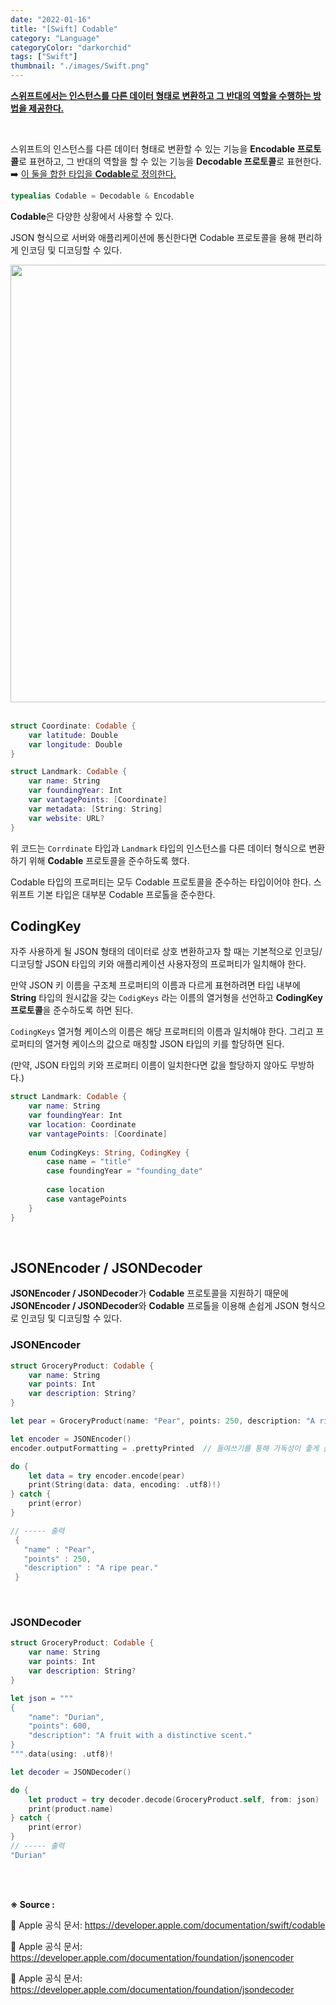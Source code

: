```yaml
---
date: "2022-01-16"
title: "[Swift] Codable"
category: "Language"
categoryColor: "darkorchid"
tags: ["Swift"]
thumbnail: "./images/Swift.png"
---
```


**<u>스위프트에서는 인스턴스를 다른 데이터 형태로 변환하고 그 반대의 역할을 수행하는 방법을 제공한다.</u>**

<br />

스위프트의 인스턴스를 다른 데이터 형태로 변환할 수 있는 기능을 **Encodable 프로토콜**로 표현하고, 그 반대의 역할을 할 수 있는 기능을 **Decodable 프로토콜**로 표현한다. ➡️ <u>이 둘을 합한 타입을 **Codable**로 정의한다.</u>

```swift
typealias Codable = Decodable & Encodable
```

**Codable**은 다양한 상황에서 사용할 수 있다.

JSON 형식으로 서버와 애플리케이션에 통신한다면 Codable 프로토콜을 용해 편리하게 인코딩 및 디코딩할 수 있다.

<div style="text-align: center">
  <img src="https://cphinf.pstatic.net/mooc/20180126_246/1516908685472NXsW5_PNG/127_0.png" width="700">
</div>

<br />

```swift
struct Coordinate: Codable {
	var latitude: Double
	var longitude: Double
}

struct Landmark: Codable {
    var name: String
    var foundingYear: Int
    var vantagePoints: [Coordinate]
    var metadata: [String: String]
    var website: URL?
}
```

위 코드는 `Corrdinate` 타입과 `Landmark` 타입의 인스턴스를 다른 데이터 형식으로 변환하기 위해 **Codable** 프로토콜을 준수하도록 했다.

Codable 타입의 프로퍼티는 모두 Codable 프로토콜을 준수하는 타입이어야 한다. 스위프트 기본 타입은 대부분 Codable 프로톨을 준수한다.

## CodingKey

자주 사용하게 될 JSON 형태의 데이터로 상호 변환하고자 할 때는 기본적으로 인코딩/디코딩할 JSON 타입의 키와 애플리케이션 사용자정의 프로퍼티가 일치해야 한다.

만약 JSON 키 이름을 구조체 프로퍼티의 이름과 다르게 표현하려면 타입 내부에 **String** 타입의 원시값을 갖는 `CodigKeys` 라는 이름의 열거형을 선언하고 **CodingKey 프로토콜**을 준수하도록 하면 된다.

`CodingKeys` 열거형 케이스의 이름은 해당 프로퍼티의 이름과 일치해야 한다. 그리고 프로퍼티의 열거형 케이스의 값으로 매칭할 JSON 타입의 키를 할당하면 된다. 

(만약, JSON 타입의 키와 프로퍼티 이름이 일치한다면 값을 할당하지 않아도 무방하다.)

```swift
struct Landmark: Codable {
    var name: String
    var foundingYear: Int
    var location: Coordinate
    var vantagePoints: [Coordinate]
    
    enum CodingKeys: String, CodingKey {
        case name = "title"
        case foundingYear = "founding_date"
        
        case location
        case vantagePoints
    }
}
```

<br />

## JSONEncoder / JSONDecoder

**JSONEncoder / JSONDecoder**가 **Codable** 프로토콜을 지원하기 때문에 **JSONEncoder / JSONDecoder**와 **Codable** 프로톨을 이용해 손쉽게 JSON 형식으로 인코딩 및 디코딩할 수 있다.

### JSONEncoder

```swift
struct GroceryProduct: Codable {
    var name: String
    var points: Int
    var description: String?
}

let pear = GroceryProduct(name: "Pear", points: 250, description: "A ripe pear.")

let encoder = JSONEncoder()
encoder.outputFormatting = .prettyPrinted  // 들여쓰기를 통해 가독성이 좋게 출력해준다.

do {
	let data = try encoder.encode(pear)
	print(String(data: data, encoding: .utf8)!)
} catch {
	print(error)
}

// ----- 출력
 {
   "name" : "Pear",
   "points" : 250,
   "description" : "A ripe pear."
 }
```

<br />

### JSONDecoder

```swift
struct GroceryProduct: Codable {
    var name: String
    var points: Int
    var description: String?
}

let json = """
{
    "name": "Durian",
    "points": 600,
    "description": "A fruit with a distinctive scent."
}
""".data(using: .utf8)!

let decoder = JSONDecoder()

do {
	let product = try decoder.decode(GroceryProduct.self, from: json)
	print(product.name)
} catch {
	print(error)
}
// ----- 출력 
"Durian"
```

<br />
<br />

**※ Source :**

🍎 Apple 공식 문서: https://developer.apple.com/documentation/swift/codable

🍎 Apple 공식 문서: https://developer.apple.com/documentation/foundation/jsonencoder

🍎 Apple 공식 문서: https://developer.apple.com/documentation/foundation/jsondecoder
